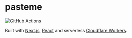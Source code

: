 # pasteme

![GitHub Actions](https://github.com/jeremynguyencs/pasteme/actions/workflows/ci.yml/badge.svg)

Built with [Next.js](https://nextjs.org/), [React](https://reactjs.org/) and serverless [Cloudflare Workers](https://workers.cloudflare.com/).
